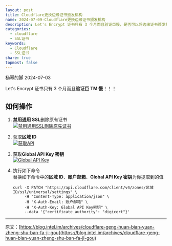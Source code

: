 ```yaml
---  
layout: post  
title: Cloudflare更换边缘证书颁发机构  
name: 2024-07-09-Cloudflare更换边缘证书颁发机构  
description: Let's Encrypt 证书只有 3 个月而且验证巨慢，是否可以将边缘证书颁发机构替换为其他机构呢？答案是可以的。  
categories:  
  - cloudflare  
  - SSL证书  
keywords:  
  - Cloudflare  
  - SSL证书  
share: true  
topmost: false  
---  
```

  
杨幂的脚 2024-07-03  
  
Let's Encrypt 证书只有 3 个月而且**验证巨 TM 慢**！！！  
  
## 如何操作  
  
1. **禁用通用 SSL**删除原有证书    
    [![禁用通用SSL删除原先证书](https://img.090227.xyz/file/f90fa53e3310a471eaf40.png)](https://img.090227.xyz/file/f90fa53e3310a471eaf40.png)  
      
2. 获取**区域 ID**    
    [![获取API](https://img.090227.xyz/file/bea582e6ef6ccd582e16c.png)](https://img.090227.xyz/file/bea582e6ef6ccd582e16c.png)  
      
3. 获取**Global API Key 密钥**    
    [![Global API Key](https://img.090227.xyz/file/e1dabf563a35216e57a91.png)](https://img.090227.xyz/file/e1dabf563a35216e57a91.png)  
      
4. 执行如下命令    
    替换如下命令中的**区域 ID**、**账户邮箱**、**Global API Key 密钥**为你提取到的值  
  
	```  
	curl -X PATCH "https://api.cloudflare.com/client/v4/zones/区域ID/ssl/universal/settings" \    
	     -H "Content-Type: application/json" \    
	     -H "X-Auth-Email: 账户邮箱" \    
	     -H "X-Auth-Key: Global API Key密钥" \    
	     --data '{"certificate_authority": "digicert"}'  
	```  
  
---  
  
原文：[https://blog.intel.im/archives/cloudflare-geng-huan-bian-yuan-zheng-shu-ban-fa-ji-gou](https://blog.intel.im/archives/cloudflare-geng-huan-bian-yuan-zheng-shu-ban-fa-ji-gou)  
